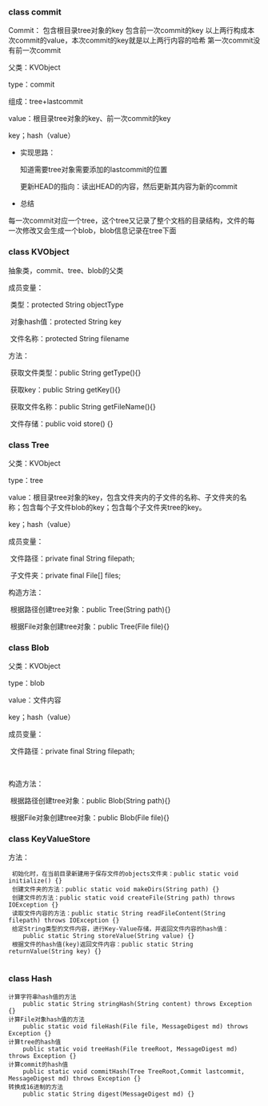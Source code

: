 ### class commit

Commit：
包含根目录tree对象的key
包含前一次commit的key
以上两行构成本次commit的value，本次commit的key就是以上两行内容的哈希
第一次commit没有前一次commit



父类：KVObject

type：commit

组成：tree+lastcommit

value：根目录tree对象的key、前一次commit的key

key；hash（value）



- 实现思路：

  知道需要tree对象需要添加的lastcommit的位置

  更新HEAD的指向：读出HEAD的内容，然后更新其内容为新的commit

  

- 总结

每一次commit对应一个tree，这个tree又记录了整个文档的目录结构，文件的每一次修改又会生成一个blob，blob信息记录在tree下面



### class KVObject

抽象类，commit、tree、blob的父类

成员变量：

​	类型：protected String objectType

​	对象hash值：protected String key

​	文件名称：protected String filename



方法：

​	获取文件类型：public String getType(){}

​	获取key：public String getKey(){}

​	获取文件名称：public String getFileName(){}

​	文件存储：public void store() {}



### class Tree



父类：KVObject

type：tree

value：根目录tree对象的key，包含文件夹内的子文件的名称、子文件夹的名称；包含每个子文件blob的key；包含每个子文件夹tree的key。

key；hash（value）



成员变量：

​	文件路径：private final String filepath;

​	子文件夹：private final File[] files;



构造方法：

​	根据路径创建tree对象：public Tree(String path){}

​	根据File对象创建tree对象：public Tree(File file){}





### class Blob



父类：KVObject

type：blob

value：文件内容

key；hash（value）



成员变量：

​	文件路径：private final String filepath;

​	

构造方法：

​	根据路径创建tree对象：public Blob(String path){}

​	根据File对象创建tree对象：public Blob(File file){}



### class KeyValueStore

方法：

```
 初始化时，在当前目录新建用于保存文件的objects文件夹：public static void initialize() {}
 创建文件夹的方法：public static void makeDirs(String path) {}
 创建文件的方法：public static void createFile(String path) throws IOException {}
 读取文件内容的方法：public static String readFileContent(String filepath) throws IOException {}
 给定String类型的文件内容，进行Key-Value存储，并返回文件内容的hash值：
    public static String storeValue(String value) {}
 根据文件的hash值(key)返回文件内容：public static String returnValue(String key) {}
    
```



### class Hash

```
计算字符串hash值的方法
    public static String stringHash(String content) throws Exception {}
计算File对象hash值的方法
    public static void fileHash(File file, MessageDigest md) throws Exception {}
计算tree的hash值
	public static void treeHash(File treeRoot, MessageDigest md) throws Exception {}
计算commit的hash值
	public static void commitHash(Tree TreeRoot,Commit lastcommit, MessageDigest md) throws Exception {}
转换成16进制的方法
	public static String digest(MessageDigest md) {}
```

